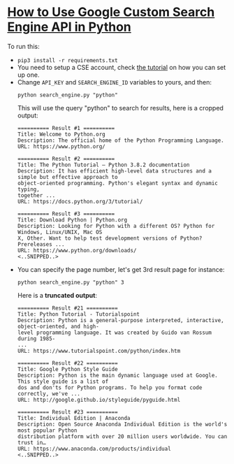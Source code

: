 # [How to Use Google Custom Search Engine API in Python](https://www.thepythoncode.com/article/use-google-custom-search-engine-api-in-python)
To run this:
- `pip3 install -r requirements.txt`
- You need to setup a CSE account, check [the tutorial](https://www.thepythoncode.com/article/use-google-custom-search-engine-api-in-python) on how you can set up one. 
- Change `API_KEY` and `SEARCH_ENGINE_ID` variables to yours, and then:
    ```
    python search_engine.py "python"
    ```
    This will use the query "python" to search for results, here is a cropped output:
    ```
    ========== Result #1 ==========
    Title: Welcome to Python.org
    Description: The official home of the Python Programming Language.
    URL: https://www.python.org/

    ========== Result #2 ==========
    Title: The Python Tutorial — Python 3.8.2 documentation
    Description: It has efficient high-level data structures and a simple but effective approach to 
    object-oriented programming. Python's elegant syntax and dynamic typing,
    together ...
    URL: https://docs.python.org/3/tutorial/

    ========== Result #3 ==========
    Title: Download Python | Python.org
    Description: Looking for Python with a different OS? Python for Windows, Linux/UNIX, Mac OS     
    X, Other. Want to help test development versions of Python? Prereleases ...
    URL: https://www.python.org/downloads/
    <..SNIPPED..>
    ```
- You can specify the page number, let's get 3rd result page for instance:
    ```
    python search_engine.py "python" 3
    ```
    Here is a **truncated output**:
    ```
    ========== Result #21 ==========
    Title: Python Tutorial - Tutorialspoint
    Description: Python is a general-purpose interpreted, interactive, object-oriented, and high-  
    level programming language. It was created by Guido van Rossum during 1985-
    ...
    URL: https://www.tutorialspoint.com/python/index.htm

    ========== Result #22 ==========
    Title: Google Python Style Guide
    Description: Python is the main dynamic language used at Google. This style guide is a list of 
    dos and don'ts for Python programs. To help you format code correctly, we've ...
    URL: http://google.github.io/styleguide/pyguide.html

    ========== Result #23 ==========
    Title: Individual Edition | Anaconda
    Description: Open Source Anaconda Individual Edition is the world's most popular Python        
    distribution platform with over 20 million users worldwide. You can trust in…
    URL: https://www.anaconda.com/products/individual
    <..SNIPPED..>
    ```